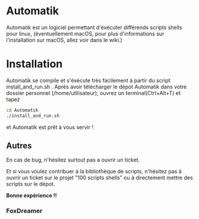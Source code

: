# Automatik

Automatik est un logiciel permettant d'éxécuter différends scripts shells pour linux, (éventuellement macOS, pour plus d'informations sur l'installation sur macOS, allez voir dans le wiki.)

# Installation 

Automatik se compile et s'éxécute très facilement à partir du script install_and_run.sh .
Après avoir télécharger le dépot Automatik dans votre dossier personnel (/home/utilisateur), ouvrez un terminal(Ctrl+Alt+T) et tapez
```bash
cd Automatik
./install_and_run.sh
```
et Automatik est prêt à vous servir !

## Autres

En cas de bug, n'hésitez surtout pas a ouvrir un ticket.

Et si vous voulez contribuer à la bibliothèque de scripts, n'hésitez pas à ouvrir un ticket sur le projet "100 scripts shells" ou à directement mettre des scripts sur le dépot.


**Bonne expérience !!**

### FoxDreamer



